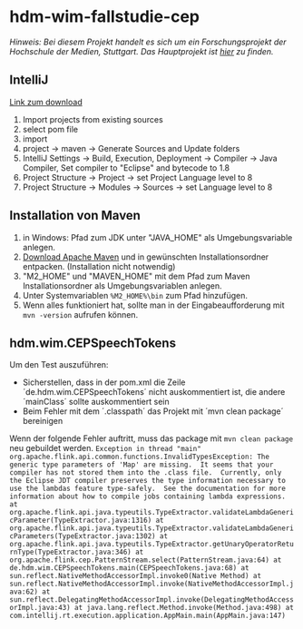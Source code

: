 # hdm-wim-fallstudie-cep

*Hinweis: Bei diesem Projekt handelt es sich um ein Forschungsprojekt der Hochschule der Medien, Stuttgart.*
*Das Hauptprojekt ist [hier](https://github.com/Purii/hdm-wim-fallstudie-cep) zu finden.*

## IntelliJ
[Link zum download](https://www.jetbrains.com/idea/)

1. Import projects from existing sources
2. select pom file
3. import
4. project -> maven -> Generate Sources and Update folders
5. IntelliJ Settings -> Build, Execution, Deployment -> Compiler -> Java Compiler, Set compiler to "Eclipse" and bytecode to 1.8
6. Project Structure -> Project -> set Project Language level to 8
7. Project Structure -> Modules -> Sources -> set Language level to 8

## Installation von Maven
 1. in Windows: Pfad zum JDK unter "JAVA_HOME" als Umgebungsvariable anlegen.
 2. [Download Apache Maven](http://maven.apache.org/download.cgi) und in gewünschten Installationsordner entpacken. (Installation nicht notwendig)
 3. "M2_HOME" und "MAVEN_HOME" mit dem Pfad zum Maven Installationsordner als Umgebungsvariablen anlegen.
 4. Unter Systemvariablen `%M2_HOME%\bin` zum Pfad hinzufügen.
 5. Wenn alles funktioniert hat, sollte man in der Eingabeaufforderung mit `mvn -version` aufrufen können.
 
 

## hdm.wim.CEPSpeechTokens 
 Um den Test auszuführen:
 - Sicherstellen, dass in der pom.xml die Zeile ´<mainClass>de.hdm.wim.CEPSpeechTokens</mainClass>´ nicht auskommentiert ist, die andere ´mainClass´ sollte auskommentiert sein
 - Beim Fehler mit dem ´.classpath´ das Projekt mit ´mvn clean package´ bereinigen
 
Wenn der folgende Fehler auftritt, muss das package  mit `mvn clean package` neu gebuildet werden.
`Exception in thread "main" org.apache.flink.api.common.functions.InvalidTypesException: The generic type parameters of 'Map' are missing. 
It seems that your compiler has not stored them into the .class file. 
Currently, only the Eclipse JDT compiler preserves the type information necessary to use the lambdas feature type-safely. 
See the documentation for more information about how to compile jobs containing lambda expressions.
	at org.apache.flink.api.java.typeutils.TypeExtractor.validateLambdaGenericParameter(TypeExtractor.java:1316)
	at org.apache.flink.api.java.typeutils.TypeExtractor.validateLambdaGenericParameters(TypeExtractor.java:1302)
	at org.apache.flink.api.java.typeutils.TypeExtractor.getUnaryOperatorReturnType(TypeExtractor.java:346)
	at org.apache.flink.cep.PatternStream.select(PatternStream.java:64)
	at de.hdm.wim.CEPSpeechTokens.main(CEPSpeechTokens.java:68)
	at sun.reflect.NativeMethodAccessorImpl.invoke0(Native Method)
	at sun.reflect.NativeMethodAccessorImpl.invoke(NativeMethodAccessorImpl.java:62)
	at sun.reflect.DelegatingMethodAccessorImpl.invoke(DelegatingMethodAccessorImpl.java:43)
	at java.lang.reflect.Method.invoke(Method.java:498)
	at com.intellij.rt.execution.application.AppMain.main(AppMain.java:147)`
 

